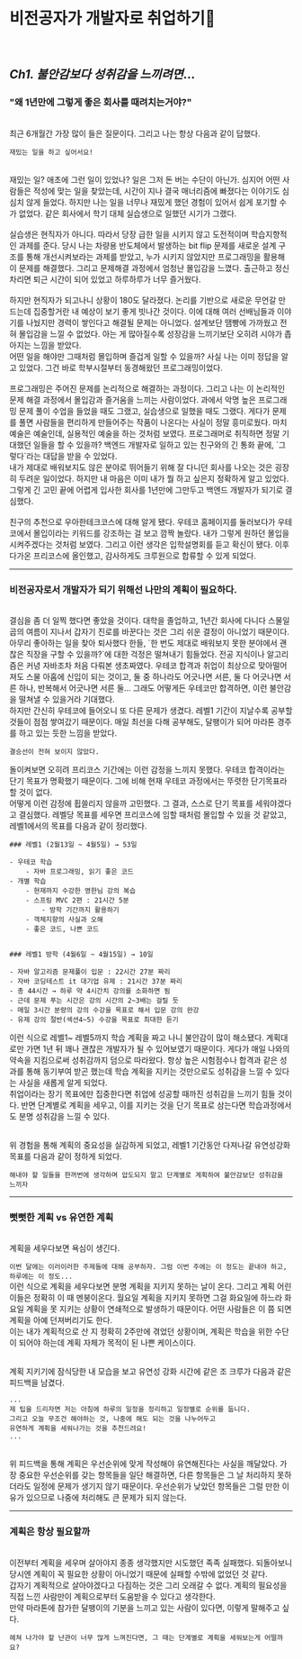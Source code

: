 # 비전공자가 개발자로 취업하기🚀

<br>

## _Ch1. 불안감보다 성취감을 느끼려면_...

### "왜 1년만에 그렇게 좋은 회사를 때려치는거야?"
<br>
최근 6개월간 가장 많이 들은 질문이다. 그리고 나는 항상 다음과 같이 답했다. 

<br>

`재밌는 일을 하고 싶어서요!`

<br>
재밌는 일? 애초에 그런 일이 있었나? 일은 그저 돈 버는 수단이 아닌가. 심지어 어떤 사람들은 적성에 맞는 일을 찾았는데, 시간이 지나 결국 매너리즘에 빠졌다는 이야기도 심심치 않게 들었다. 하지만 나는 일을 너무나 재밌게 했던 경험이 있어서 쉽게 포기할 수가 없었다. 같은 회사에서 학기 대체 실습생으로 일했던 시기가 그랬다.

<br>
<br>
실습생은 현직자가 아니다. 따라서 당장 급한 일을 시키지 않고 도전적이며 학습지향적인 과제를 준다. 당시 나는 차량용 반도체에서 발생하는 bit flip 문제를 새로운 설계 구조를 통해 개선시켜보라는 과제를 받았고, 누가 시키지 않았지만 프로그래밍을 활용해 이 문제를 해결했다. 그리고 문제해결 과정에서 엄청난 몰입감을 느꼈다. 출근하고 정신차리면 퇴근 시간이 되어 있었고 하루하루가 너무 즐거웠다.

<br>
<br>
하지만 현직자가 되고나니 상황이 180도 달라졌다. 논리를 기반으로 새로운 무언갈 만드는데 집중할거란 내 예상이 보기 좋게 빗나간 것이다. 이에 대해 여러 선배님들과 이야기를 나눴지만 경력이 쌓인다고 해결될 문제는 아니었다. 설계보단 땜빵에 가까웠고 전혀 몰입감을 느낄 수 없었다. 아는 게 많아질수록 성장감을 느끼기보단 오히려 시야가 좁아지는 느낌을 받았다. 
<br>
어떤 일을 해야만 그때처럼 몰입하며 즐겁게 일할 수 있을까? 
사실 나는 이미 정답을 알고 있었다. 그건 바로 학부시절부터 동경해왔던 프로그래밍이었다.

<br>
<br>
프로그래밍은 주어진 문제를 논리적으로 해결하는 과정이다. 그리고 나는 이 논리적인 문제 해결 과정에서 몰입감과 즐거움을 느끼는 사람이었다. 과에서 악명 높은 프로그래밍 문제 풀이 수업을 들었을 때도 그랬고, 실습생으로 일했을 때도 그랬다. 게다가 문제를 풀면 사람들을 편리하게 만들어주는 작품이 나온다는 사실이 정말 흥미로웠다. 마치 예술은 예술인데, 실용적인 예술을 하는 것처럼 보였다. 프로그래머로 취직하면 정말 기대했던 일들을 할 수 있을까? 백엔드 개발자로 일하고 있는 친구와의 긴 통화 끝에, `그렇다`라는 대답을 받을 수 있었다.
<br>
내가 제대로 배워보지도 않은 분야로 뛰어들기 위해 잘 다니던 회사를 나오는 것은 굉장히 두려운 일이었다. 하지만 내 마음은 이미 내가 뭘 하고 싶은지 정확하게 알고 있었다. 그렇게 긴 고민 끝에 어렵게 입사한 회사를 1년만에 그만두고 백엔드 개발자가 되기로 결심했다.

<br>
<br>
친구의 추천으로 우아한테크코스에 대해 알게 됐다. 우테코 홈페이지를 둘러보다가 우테코에서 몰입이라는 키워드를 강조하는 걸 보고 깜짝 놀랐다.
내가 그렇게 원하던 몰입을 시켜주겠다는 것처럼 보였다. 그리고 이런 생각은 입학설명회를 듣고 확신이 됐다. 이후 다가온 프리코스에 올인했고, 감사하게도 크루원으로 합류할 수 있게 되었다.

***

### 비전공자로서 개발자가 되기 위해선 나만의 계획이 필요하다.
<br>
결심을 좀 더 일찍 했다면 좋았을 것이다. 대학을 졸업하고, 1년간 회사에 다니다 스물일곱의 여름이 지나서 갑자기 진로를 바꾼다는 것은 그리 쉬운 결정이 아니었기 때문이다. 아무리 좋아하는 일을 찾아 퇴사했다 한들, `한 번도 제대로 배워보지 못한 분야에서 괜찮은 직장을 구할 수 있을까?`에 대한 걱정은 떨쳐내기 힘들었다. 전공 지식이나 알고리즘은 커녕 자바조차 처음 다뤄본 생초짜였다. 우테코 합격과 취업이 최상으로 맞아떨어져도 스물 아홉에 신입이 되는 것이고, 둘 중 하나라도 어긋나면 서른, 둘 다 어긋나면 서른 하나, 반복해서 어긋나면 서른 둘... 그래도 어떻게든 우테코만 합격하면, 이런 불안감을 떨쳐낼 수 있을거라 기대했다. 
<br>
하지만 간신히 우테코에 들어오니 또 다른 문제가 생겼다. 레벨1 기간이 지날수록 공부할 것들이 점점 쌓여갔기 때문이다. 매일 최선을 다해 공부해도, 달팽이가 되어 마라톤 경주를 하고 있는 듯한 느낌을 받았다. 
<br>

`결승선이 전혀 보이지 않았다.`
<br>

돌이켜보면 오히려 프리코스 기간에는 이런 감정을 느끼지 못했다. 우테코 합격이라는 단기 목표가 명확했기 때문이다. 그에 비해 현재 우테코 과정에서는 뚜렷한 단기목표라 할 것이 없다.
<br> 
어떻게 이런 감정에 휩쓸리지 않을까 고민했다. 그 결과, 스스로 단기 목표를 세워야겠다고 결심했다. 레벨당 목표를 세우면 프리코스에 임할 때처럼 몰입할 수 있을 것 같았고, 레벨1에서의 목표를 다음과 같이 정리했다.

```
### 레벨1 (2월13일 ~ 4월5일) → 53일

- 우테코 학습
    - 자바 프로그래밍, 읽기 좋은 코드
- 개별 학습
    - 현재까지 수강한 영한님 강의 복습
    - 스프링 MVC 2편 : 21시간 5분
        - 방학 기간까지 활용하기
    - 객체지향의 사실과 오해
    - 좋은 코드, 나쁜 코드
    

### 레벨1 방학 (4월6일 ~ 4월15일) → 10일

- 자바 알고리즘 문제풀이 입문 : 22시간 27분 짜리
- 자바 코딩테스트 it 대기업 유제 : 21시간 37분 짜리
- 총 44시간 → 하루 약 4시간치 강의를 소화하면 됨
- 근데 문제 푸는 시간은 강의 시간의 2~3배는 걸릴 듯
- 매일 3시간 분량의 강의 수강을 목표로 해서 입문 강의 완강 
- 유제 강의 절반(섹션4~5) 수강을 목표로 최대한 듣기
```

이런 식으로 레벨1~ 레벨5까지 학습 계획을 짜고 나니 불안감이 많이 해소됐다. 계획대로만 가면 1년 뒤 꽤나 괜찮은 개발자가 될 수 있어보였기 때문이다. 게다가 매일 나와의 약속을 지킴으로써 성취감까지 덤으로 따라왔다. 항상 높은 시험점수나 합격과 같은 성과를 통해 동기부여 받곤 했는데 학습 계획을 지키는 것만으로도 성취감을 느낄 수 있다는 사실을 새롭게 알게 되었다. 
<br>
취업이라는 장기 목표에만 집중한다면 취업에 성공할 때까진 성취감을 느끼기 힘들 것이다. 반면 단계별로 계획을 세우고, 이를 지키는 것을 단기 목표로 삼는다면 학습과정에서도 분명 성취감을 느낄 수 있다. 

<br>
위 경험을 통해 계획의 중요성을 실감하게 되었고, 레벨1 기간동안 다져나갈 유연성강화 목표를 다음과 같이 정하게 되었다.
<br>

`해내야 할 일들을 한꺼번에 생각하며 압도되지 말고 단계별로 계획하여 불안감보단 성취감을 느끼자`

***

### 뻣뻣한 계획 vs 유연한 계획
<br>
계획을 세우다보면 욕심이 생긴다. 
<br>

`이번 달에는 이러이러한 주제들에 대해 공부하자. 그럼 이번 주에는 이 정도는 끝내야 하고, 하루에는 이 정도...` 
<br>
이런 식으로 계획을 세우다보면 분명 계획을 지키지 못하는 날이 온다. 그리고 계획 어린이들은 정확히 이 때 멘붕이온다. 월요일 계획을 지키지 못하면 그걸 화요일에 하느라 화요일 계획을 못 지키는 상황이 연쇄적으로 발생하기 때문이다. 어떤 사람들은 이 쯤 되면 계획을 아예 던져버리기도 한다. 
<br>
이는 내가 계획적으로 산 지 정확히 2주만에 겪었던 상황이며, 계획은 학습을 위한 수단이 되어야 하는데 계획 자체가 목적이 된 나쁜 케이스이다.

<br>
계획 지키기에 잠식당한 내 모습을 보고 유연성 강화 시간에 같은 조 크루가 다음과 같은 피드백을 남겼다.

```
...
제 팁을 드리자면 저는 아침에 하루의 일정을 정리하고 일정별로 순위를 둡니다. 
그리고 오늘 무조건 해야하는 것, 나중에 해도 되는 것을 나누어두고 
유연하게 계획을 세워나가는 것을 추천드려요! 
...
```

<br>
위 피드백을 통해 계획은 우선순위에 맞게 작성해야 유연해진다는 사실을 깨달았다. 가장 중요한 우선순위를 갖는 항목들을 일단 해결하면, 다른 항목들은 그 날 처리하지 못하더라도 일정에 문제가 생기지 않기 때문이다. 우선순위가 낮았던 항목들은 그럴 만한 이유가 있으므로 나중에 처리해도 큰 문제가 되지 않는다. 

***


### 계획은 항상 필요할까
<br>
이전부터 계획을 세우며 살아야지 종종 생각했지만 시도했던 족족 실패했다. 되돌아보니 당시엔 계획이 꼭 필요한 상황이 아니었기 때문에 실패할 수밖에 없었던 것 같다. 

<br>
갑자기 계획적으로 살아야겠다고 다짐하는 것은 그리 오래갈 수 없다. 계획의 필요성을 직접 느낀 사람만이 계획으로부터 도움받을 수 있다고 생각한다.

<br>
만약 마라톤에 참가한 달팽이의 기분을 느끼고 있는 사람이 있다면, 이렇게 말해주고 싶다.
<br>

`헤쳐 나가야 할 난관이 너무 많게 느껴진다면, 그 때는 단계별로 계획을 세워보는게 어떨까요?`